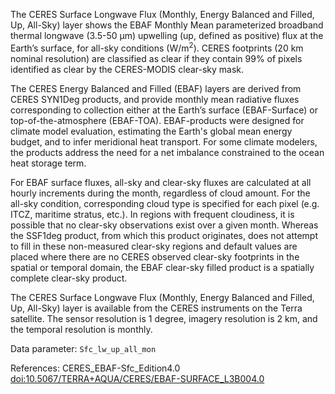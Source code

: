 The CERES Surface Longwave Flux (Monthly, Energy Balanced and Filled, Up, All-Sky) layer shows the EBAF Monthly Mean parameterized broadband thermal longwave (3.5-50 µm) upwelling (up, defined as positive) flux at the Earth’s surface, for all-sky conditions (W/m<sup>2</sup>). CERES footprints (20 km nominal resolution) are classified as clear if they contain 99% of pixels identified as clear by the CERES-MODIS clear-sky mask.

The CERES Energy Balanced and Filled (EBAF) layers are derived from CERES SYN1Deg products, and provide monthly mean radiative fluxes corresponding to collection either at the Earth’s surface (EBAF-Surface) or top-of-the-atmosphere (EBAF-TOA). EBAF-products were designed for climate model evaluation, estimating the Earth's global mean energy budget, and to infer meridional heat transport. For some climate modelers, the products address the need for a net imbalance constrained to the ocean heat storage term.

For EBAF surface fluxes, all-sky and clear-sky fluxes are calculated at all hourly increments during the month, regardless of cloud amount. For the all-sky condition, corresponding cloud type is specified for each pixel (e.g. ITCZ, maritime stratus, etc.). In regions with frequent cloudiness, it is possible that no clear-sky observations exist over a given month. Whereas the SSF1deg product, from which this product originates, does not attempt to fill in these non-measured clear-sky regions and default values are placed where there are no CERES observed clear-sky footprints in the spatial or temporal domain, the EBAF clear-sky filled product is a spatially complete clear-sky product.

The CERES Surface Longwave Flux (Monthly, Energy Balanced and Filled, Up, All-Sky) layer is available from the CERES instruments on the Terra satellite. The sensor resolution is 1 degree, imagery resolution is 2 km, and the temporal resolution is monthly.

Data parameter: `Sfc_lw_up_all_mon`

References: CERES_EBAF-Sfc_Edition4.0 [doi:10.5067/TERRA+AQUA/CERES/EBAF-SURFACE_L3B004.0](https://doi.org/10.5067/TERRA+AQUA/CERES/EBAF-SURFACE_L3B004.0)
